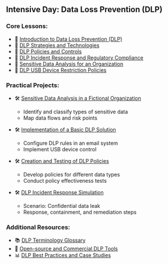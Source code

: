 ## Intensive Day: Data Loss Prevention (DLP)

### Core Lessons:

- 📗 [Introduction to Data Loss Prevention (DLP)](./introduction-to-dlp.md)
- 📗 [DLP Strategies and Technologies](./dlp-strategies-and-technologies.md)
- 📗 [DLP Policies and Controls](./dlp-policies-and-controls.md)
- 📗 [DLP Incident Response and Regulatory Compliance](./dlp-incident-response-and-compliance.md)
- 🧪 [Sensitive Data Analysis for an Organization](https://github.com/breatheco-de/sensitive-data-analysis-dlp-cybersecurity-project)
- 🧪 [DLP USB Device Restriction Policies](https://github.com/breatheco-de/data-loss-prevention-dlp-project)


### Practical Projects:

- 🛠️ [Sensitive Data Analysis in a Fictional Organization](./project-sensitive-data-analysis.md)
  - Identify and classify types of sensitive data
  - Map data flows and risk points

- 🛠️ [Implementation of a Basic DLP Solution](./project-basic-dlp-implementation.md)
  - Configure DLP rules in an email system
  - Implement USB device control

- 🛠️ [Creation and Testing of DLP Policies](./project-dlp-policy-creation.md)
  - Develop policies for different data types
  - Conduct policy effectiveness tests

- 🛠️ [DLP Incident Response Simulation](./project-dlp-incident-simulation.md)
  - Scenario: Confidential data leak
  - Response, containment, and remediation steps

### Additional Resources:

- 📚 [DLP Terminology Glossary](./dlp-glossary.md)
- 🔗 [Open-source and Commercial DLP Tools](./dlp-tools.md)
- 📊 [DLP Best Practices and Case Studies](./dlp-best-practices.md)

